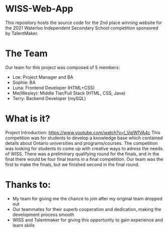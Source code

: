 # WISS-Web-App
 This repository hosts the source code for the 2nd place winning website for the 2021 Waterloo Independent Secondary School competition sponsored by TalentMaker. 
 
# The Team
Our team for this project was composed of 5 members:
* Loe: Project Manager and BA
* Sophie: BA
* Luna: Frontend Developer (HTML+CSS)
* Me(Wesley): Middle Tier/Full Stack (HTML, CSS, Java)
* Terry: Backend Developer (mySQL)
 
# What is it?
Project Introduction: https://www.youtube.com/watch?v=I_VqjWfVA4c
This competition was for students to develop a knowledge base which contained details about Ontario universities and programs/courses. The competition was looking for students to come up with creative ways to adress the needs of WISS. There was a preliminary qualifying round for the finals, and in the final there would be four final teams in a final competition. Our team was the first to make the finals, but we finished second in the final round. 

# Thanks to: 
* My team for giving me the chance to join after my original team dropped out
* Our teammates for their superb cooperation and dedication, making the development process smooth
* WISS and Talentmaker for giving this opportunity to gain experience and learn skills
